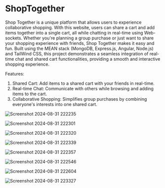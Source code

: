 # ShopTogether
Shop Together is a unique platform that allows users to experience collaborative shopping. With this website, users can share a cart and add items together into a single cart, all while chatting in real-time using Web-sockets. Whether you're planning a group purchase or just want to share your shopping experience with friends, Shop Together makes it easy and fun.
Built using the MEAN stack (MongoDB, Express.js, Angular, Node.js) and TailWind CSS, this project demonstrates a seamless integration of real-time chat and shared cart functionalities, providing a smooth and interactive shopping experience.

Features:
1) Shared Cart: Add items to a shared cart with your friends in real-time.
2) Real-time Chat: Communicate with others while browsing and adding items to the cart.
3) Collaborative Shopping: Simplifies group purchases by combining everyone's interests into one shared cart.



![Screenshot 2024-08-31 222235](https://github.com/user-attachments/assets/2b80d7b7-c35c-4ab3-ae29-6a063f50393c)



![Screenshot 2024-08-31 222301](https://github.com/user-attachments/assets/58b8d295-3789-415a-975f-9f3e63299cc7)



![Screenshot 2024-08-31 222320](https://github.com/user-attachments/assets/0e14cdc4-f82d-4108-a8cc-f6818815b8df)



![Screenshot 2024-08-31 222339](https://github.com/user-attachments/assets/63b10208-5e02-43c3-9051-d26455c4245e)



![Screenshot 2024-08-31 222357](https://github.com/user-attachments/assets/f66e85f7-f42f-43d5-bf57-5d7ce12caed3)



![Screenshot 2024-08-31 222546](https://github.com/user-attachments/assets/a0f14dc7-9c4a-468f-a9c7-a272f0da6583)




![Screenshot 2024-08-31 222604](https://github.com/user-attachments/assets/2af31b09-e124-4885-884f-6f9756b26adf)




![Screenshot 2024-08-31 223327](https://github.com/user-attachments/assets/d166a660-5d2a-4ca5-b987-f3f8fefce132)
